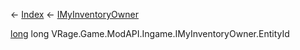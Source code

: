 ← [Index](Api-Index) ← [IMyInventoryOwner](VRage.Game.ModAPI.Ingame.IMyInventoryOwner)

[long](System.Int64) long VRage.Game.ModAPI.Ingame.IMyInventoryOwner.EntityId